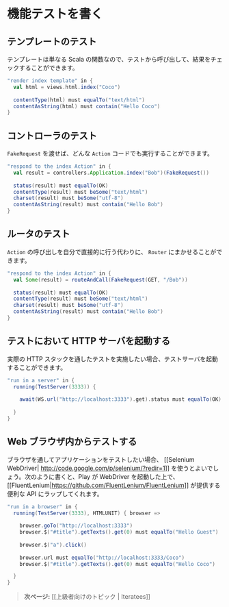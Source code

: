 <!--
# Writing functional tests
-->
# 機能テストを書く

<!--
## Testing a template
-->
## テンプレートのテスト

<!--
Since a template is a standard Scala function, you can execute it from your test, and check the result:
-->
テンプレートは単なる Scala の関数なので、テストから呼び出して、結果をチェックすることができます。

```scala
"render index template" in {
  val html = views.html.index("Coco")
  
  contentType(html) must equalTo("text/html")
  contentAsString(html) must contain("Hello Coco")
}
```

<!--
## Testing your controllers
-->
## コントローラのテスト

<!--
You can call any `Action` code by providing a `FakeRequest`:
-->
`FakeRequest` を渡せば、どんな `Action` コードでも実行することができます。

```scala
"respond to the index Action" in {
  val result = controllers.Application.index("Bob")(FakeRequest())
  
  status(result) must equalTo(OK)
  contentType(result) must beSome("text/html")
  charset(result) must beSome("utf-8")
  contentAsString(result) must contain("Hello Bob")
}
```

<!--
## Testing the router
-->
## ルータのテスト

<!--
Instead of calling the `Action` yourself, you can let the `Router` do it:
-->
`Action` の呼び出しを自分で直接的に行う代わりに、 `Router` にまかせることができます。

```scala
"respond to the index Action" in {
  val Some(result) = routeAndCall(FakeRequest(GET, "/Bob"))
  
  status(result) must equalTo(OK)
  contentType(result) must beSome("text/html")
  charset(result) must beSome("utf-8")
  contentAsString(result) must contain("Hello Bob")
}
```

<!--
## Starting a real HTTP server
-->
## テストにおいて HTTP サーバを起動する

<!--
Sometimes you want to test the real HTTP stack from with your test, in which case you can start a test server:
-->
実際の HTTP スタックを通したテストを実施したい場合、テストサーバを起動することができます。

```scala
"run in a server" in {
  running(TestServer(3333)) {
  
    await(WS.url("http://localhost:3333").get).status must equalTo(OK)
  
  }
}
```

<!--
## Testing from within a Web browser.
-->
## Web ブラウザ内からテストする

<!--
If you want to test your application using a browser, you can use [[Selenium WebDriver| http://code.google.com/p/selenium/?redir=1]]. Play will start the WebDriver for your, and wrap it in the convenient API provided by [[FluentLenium|https://github.com/FluentLenium/FluentLenium]].
-->
ブラウザを通してアプリケーションをテストしたい場合、 [[Selenium WebDriver| http://code.google.com/p/selenium/?redir=1]] を使うとよいでしょう。次のように書くと、Play が WebDriver を起動した上で、 [[FluentLenium|https://github.com/FluentLenium/FluentLenium]] が提供する便利な API にラップしてくれます。

```scala
"run in a browser" in {
  running(TestServer(3333), HTMLUNIT) { browser =>
    
    browser.goTo("http://localhost:3333")
    browser.$("#title").getTexts().get(0) must equalTo("Hello Guest")
    
    browser.$("a").click()
    
    browser.url must equalTo("http://localhost:3333/Coco")
    browser.$("#title").getTexts().get(0) must equalTo("Hello Coco")

  }
}
```

<!--
> **Next:** [[Advanced topics | Iteratees]]
-->
> **次ページ:** [[上級者向けのトピック | Iteratees]]